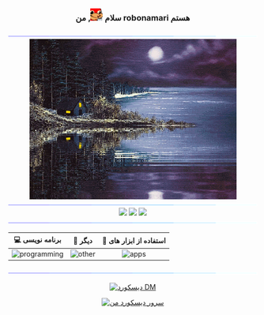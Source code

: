 <h3 align="center">
  سلام
  <img
    src="../../content/emojis/knuckles-coffee.png"
    alt="ایموجی قهوه و ناکلز"
    width="25"
    height="25"
  />, من robonamari هستم
</h1>

<div>
<img src="../../content/gifs/color-bar.gif" alt="نوار رنگ جداکننده" >

<div align="center">
  <img
    align="center"
    src="../../content/gifs/cabin.gif"
    alt="کلبه"
    width="419"
    height="325"
  />
</div>

<img src="../../content/gifs/color-bar.gif" alt="نوار رنگ جداکننده" >

<div align="center">

<img src="https://github-readme-stats.vercel.app/api?username=robonamari&theme=transparent" />
<img src="https://github-readme-stats.vercel.app/api/top-langs/?username=robonamari&theme=transparent" />
<img src="https://github-profile-trophy.vercel.app/?username=robonamari&theme=onedark&no-bg=true&no-frame=true" />

</div>

<img src="../../content/gifs/color-bar.gif" alt="نوار رنگ جداکننده" >

<div align="center">

|                          💻 برنامه نویسی                          |                              🔎 دیگر                              |                                       🧰 استفاده از ابزار های                                       |
| :---------------------------------------------------------------: | :---------------------------------------------------------------: | :-------------------------------------------------------------------------------------------------: |
| ![programming](https://skillicons.dev/icons?i=py,html,css,nodejs) | ![other](https://skillicons.dev/icons?i=wordpress,sqlite,bots,md) | ![apps](https://skillicons.dev/icons?i=github,discord,powershell,vscode,cloudflare,workers,windows) |

</div>

<img src="../../content/gifs/color-bar.gif" alt="نوار رنگ جداکننده" >
</div>

<div align="center">

[![دیسکورد DM](https://discord.c99.nl/widget/theme-3/891673434277445682.png)](https://discordapp.com/users/891673434277445682)

[![سرور دیسکورد من](https://discord.com/api/guilds/1044595742259556373/widget.png?style=banner2)](https://discord.gg/XEpFbnqrTq)

</div>
